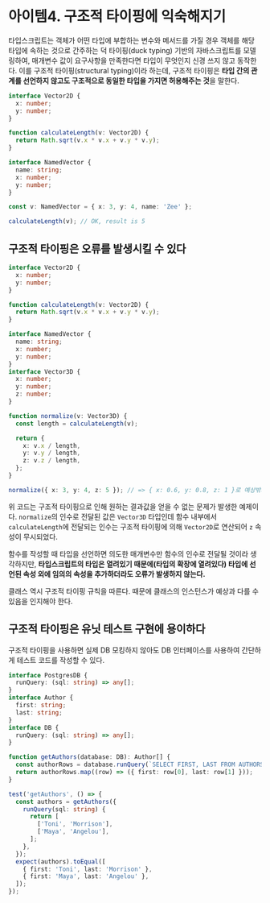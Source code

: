 # 아이템4. 구조적 타이핑에 익숙해지기

타입스크립트는 객체가 어떤 타입에 부합하는 변수와 메서드를 가질 경우 객체를 해당 타입에 속하는 것으로 간주하는 덕 타이핑(duck typing) 기반의 자바스크립트를 모델링하여, 매개변수 값이 요구사항을 만족한다면 타입이 무엇인지 신경 쓰지 않고 동작한다. 이를 구조적 타이핑(structural typing)이라 하는데, 구조적 타이핑은 **타입 간의 관계를 선언하지 않고도 구조적으로 동일한 타입을 가지면 허용해주는 것**을 말한다.

```ts
interface Vector2D {
  x: number;
  y: number;
}

function calculateLength(v: Vector2D) {
  return Math.sqrt(v.x * v.x + v.y * v.y);
}

interface NamedVector {
  name: string;
  x: number;
  y: number;
}

const v: NamedVector = { x: 3, y: 4, name: 'Zee' };

calculateLength(v); // OK, result is 5
```

## 구조적 타이핑은 오류를 발생시킬 수 있다

```ts
interface Vector2D {
  x: number;
  y: number;
}

function calculateLength(v: Vector2D) {
  return Math.sqrt(v.x * v.x + v.y * v.y);
}

interface NamedVector {
  name: string;
  x: number;
  y: number;
}
interface Vector3D {
  x: number;
  y: number;
  z: number;
}

function normalize(v: Vector3D) {
  const length = calculateLength(v);

  return {
    x: v.x / length,
    y: v.y / length,
    z: v.z / length,
  };
}

normalize({ x: 3, y: 4, z: 5 }); // => { x: 0.6, y: 0.8, z: 1 }로 예상밖의 결과를 출력함
```

위 코드는 구조적 타이핑으로 인해 원하는 결과값을 얻을 수 없는 문제가 발생한 예제이다. `normalize`의 인수로 전달된 값은 `Vector3D` 타입인데 함수 내부에서 `calculateLength`에 전달되는 인수는 구조적 타이핑에 의해 `Vector2D`로 연산되어 `z` 속성이 무시되었다.

함수를 작성할 때 타입을 선언하면 의도한 매개변수만 함수의 인수로 전달될 것이라 생각하지만, **타입스크립트의 타입은 열려있기 때문에(타입의 확장에 열려있다) 타입에 선언된 속성 외에 임의의 속성을 추가하더라도 오류가 발생하지 않는다.**

클래스 역시 구조적 타이핑 규칙을 따른다. 때문에 클래스의 인스턴스가 예상과 다를 수 있음을 인지해야 한다.

## 구조적 타이핑은 유닛 테스트 구현에 용이하다

구조적 타이핑을 사용하면 실제 DB 모킹하지 않아도 DB 인터페이스를 사용하여 간단하게 테스트 코드를 작성할 수 있다.

```ts
interface PostgresDB {
  runQuery: (sql: string) => any[];
}
interface Author {
  first: string;
  last: string;
}
interface DB {
  runQuery: (sql: string) => any[];
}

function getAuthors(database: DB): Author[] {
  const authorRows = database.runQuery(`SELECT FIRST, LAST FROM AUTHORS`);
  return authorRows.map((row) => ({ first: row[0], last: row[1] }));
}

test('getAuthors', () => {
  const authors = getAuthors({
    runQuery(sql: string) {
      return [
        ['Toni', 'Morrison'],
        ['Maya', 'Angelou'],
      ];
    },
  });
  expect(authors).toEqual([
    { first: 'Toni', last: 'Morrison' },
    { first: 'Maya', last: 'Angelou' },
  ]);
});
```

